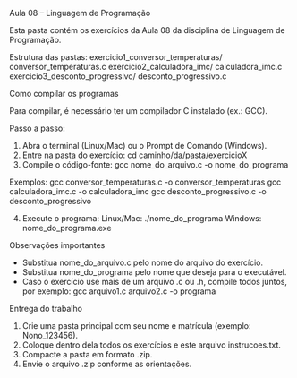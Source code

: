 Aula 08 – Linguagem de Programação

Esta pasta contém os exercícios da Aula 08 da disciplina de Linguagem de Programação.

Estrutura das pastas:
exercicio1_conversor_temperaturas/
    conversor_temperaturas.c
exercicio2_calculadora_imc/
    calculadora_imc.c
exercicio3_desconto_progressivo/
    desconto_progressivo.c

Como compilar os programas

Para compilar, é necessário ter um compilador C instalado (ex.: GCC).

Passo a passo:
1. Abra o terminal (Linux/Mac) ou o Prompt de Comando (Windows).
2. Entre na pasta do exercício:
   cd caminho/da/pasta/exercicioX
3. Compile o código-fonte:
   gcc nome_do_arquivo.c -o nome_do_programa

Exemplos:
   gcc conversor_temperaturas.c -o conversor_temperaturas
   gcc calculadora_imc.c -o calculadora_imc
   gcc desconto_progressivo.c -o desconto_progressivo

4. Execute o programa:
   Linux/Mac: ./nome_do_programa
   Windows: nome_do_programa.exe

Observações importantes

- Substitua nome_do_arquivo.c pelo nome do arquivo do exercício.
- Substitua nome_do_programa pelo nome que deseja para o executável.
- Caso o exercício use mais de um arquivo .c ou .h, compile todos juntos, por exemplo:
  gcc arquivo1.c arquivo2.c -o programa

Entrega do trabalho

1. Crie uma pasta principal com seu nome e matrícula (exemplo: Nono_123456).
2. Coloque dentro dela todos os exercícios e este arquivo instrucoes.txt.
3. Compacte a pasta em formato .zip.
4. Envie o arquivo .zip conforme as orientações.


